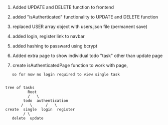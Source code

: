 1. Added UPDATE and DELETE function to frontend
2. added "isAutherticated" functionality to UPDATE and DELETE function
3. replaced USER array object with users.json file (permanent save)
4. added login, register link to navbar 
5. added hashing to passward using bcrypt
6. Added extra page to show individual todo "task" other than update page

7. create isAuthenticatedPage function to work with page,
```but throwing some error because while connecting isAuthenticated method to single task page,
   so for now no login required to view single task


tree of tasks
          Root
          /   \
        todo  authentication
       /   \      /   \
create  single  login  register
        / \
   delete  update
